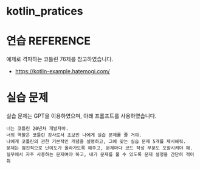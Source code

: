# kotlin_pratices



# 연습 REFERENCE
예제로 격파하는 코틀린 76제를 참고하였습니다.
- https://kotlin-example.hatemogi.com/

# 실습 문제
실습 문제는 GPT을 이용하였으며, 아래 프롬프트를 사용하였습니다.

```
너는 코틀린 20년차 개발자야.
너의 역할은 코틀린 강사로서 초보인 나에게 실습 문제를 줄 거야.
나에게 코틀린의 관한 기본적인 개념을 설명하고, 그에 맞는 실습 문제 5개를 제시해줘.
문제는 점진적으로 난이도가 올라가도록 해주고, 문제마다 코드 작성 부분도 포함시켜야 해. 실무에서 자주 사용하는 문제여야 하고, 내가 문제를 풀 수 있도록 문제 설명을 간단히 적어줘
```
